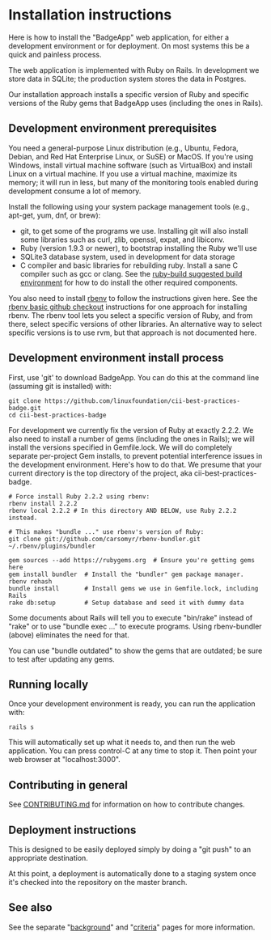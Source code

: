 # Installation instructions

Here is how to install the "BadgeApp" web application, for either a development environment or for deployment.  On most systems this be a quick and painless process.

The web application is implemented with Ruby on Rails.  In development we store data in SQLite; the production system stores the data in Postgres.

Our installation approach installs a specific version of Ruby and specific versions of the Ruby gems that BadgeApp uses (including the ones in Rails).

## Development environment prerequisites

You need a general-purpose Linux distribution (e.g., Ubuntu, Fedora, Debian, and Red Hat Enterprise Linux, or SuSE) or MacOS.   If you're using Windows, install virtual machine software (such as VirtualBox) and install Linux on a virtual machine.  If you use a virtual machine, maximize its memory; it will run in less, but many of the monitoring tools enabled during development consume a lot of memory.

Install the following using your system package management tools (e.g., apt-get, yum, dnf, or brew):

* git, to get some of the programs we use.  Installing git will also install some libraries such as curl, zlib, openssl, expat, and libiconv.
* Ruby (version 1.9.3 or newer), to bootstrap installing the Ruby we'll use
* SQLite3 database system, used in development for data storage
* C compiler and basic libraries for rebuilding ruby. Install a sane C compiler such as gcc or clang.  See the [ruby-build suggested build environment](https://github.com/sstephenson/ruby-build/wiki#suggested-build-environment) for how to do install the other required components.

You also need to install [rbenv](https://github.com/sstephenson/rbenv) to follow the instructions given here.  See the [rbenv basic github checkout](https://github.com/sstephenson/rbenv#basic-github-checkout) instructions for one approach for installing rbenv.  The rbenv tool lets you select a specific version of Ruby, and from there, select specific versions of other libraries.  An alternative way to select specific versions is to use rvm, but that approach is not documented here.


## Development environment install process

First, use 'git' to download BadgeApp.  You can do this at the command line (assuming git is installed) with:

~~~~
git clone https://github.com/linuxfoundation/cii-best-practices-badge.git
cd cii-best-practices-badge
~~~~

For development we currently fix the version of Ruby at exactly 2.2.2.  We also need to install a number of gems (including the ones in Rails); we will install the versions specified in Gemfile.lock.  We will do completely separate per-project Gem installs, to prevent potential interference issues in the development environment.  Here's how to do that.  We presume that your current directory is the top directory of the project, aka cii-best-practices-badge.

~~~~
# Force install Ruby 2.2.2 using rbenv:
rbenv install 2.2.2
rbenv local 2.2.2 # In this directory AND BELOW, use Ruby 2.2.2 instead.

# This makes "bundle ..." use rbenv's version of Ruby:
git clone git://github.com/carsomyr/rbenv-bundler.git ~/.rbenv/plugins/bundler

gem sources --add https://rubygems.org  # Ensure you're getting gems here
gem install bundler  # Install the "bundler" gem package manager.
rbenv rehash
bundle install       # Install gems we use in Gemfile.lock, including Rails
rake db:setup        # Setup database and seed it with dummy data
~~~~

Some documents about Rails will tell you to execute "bin/rake" instead of "rake" or to use "bundle exec ..." to execute programs.  Using rbenv-bundler (above) eliminates the need for that.

You can use "bundle outdated" to show the gems that are outdated; be sure to test after updating any gems.


## Running locally

Once your development environment is ready, you can run the application with:

~~~~
rails s
~~~~

This will automatically set up what it needs to, and then run the web application.  You can press control-C at any time to stop it.  Then point your web browser at "localhost:3000".


## Contributing in general

See [CONTRIBUTING.md](../CONTRIBUTING.md) for information on how to contribute changes.

## Deployment instructions

This is designed to be easily deployed simply by doing a "git push" to an appropriate destination.

At this point, a deployment is automatically done to a staging system once it's checked into the repository on the master branch.


## See also

See the separate "[background](./background.md)" and "[criteria](./criteria.md)" pages for more information.

